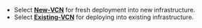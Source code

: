 - Select [**New-VCN**](FortiGate/Active-Passive/New-VCN) for fresh deployment into new infrastructure.
- Select [**Existing-VCN**](FortiGate/Active-Passive/Existing-VCN) for deploying into existing infrastructure.
